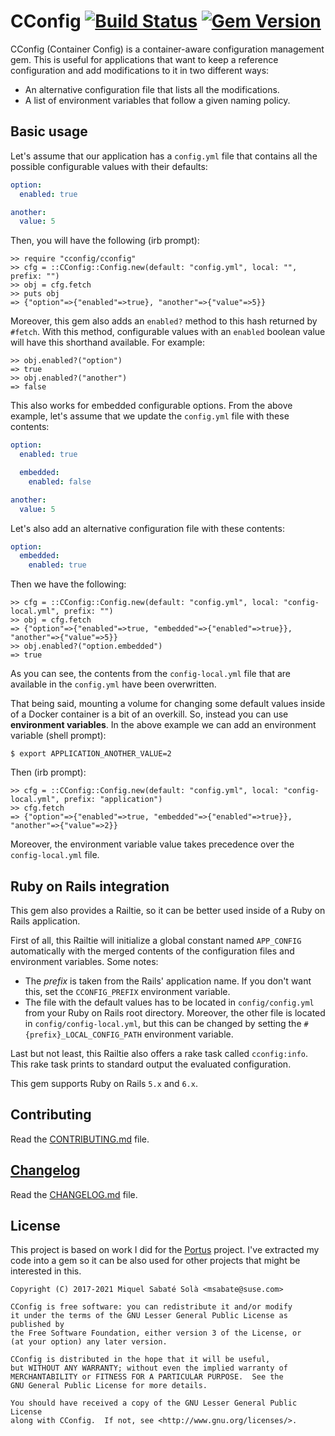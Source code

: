 # CConfig [![Build Status](https://travis-ci.org/mssola/cconfig.svg?branch=master)](https://travis-ci.org/mssola/cconfig) [![Gem Version](https://badge.fury.io/rb/cconfig.svg)](https://badge.fury.io/rb/cconfig)

CConfig (Container Config) is a container-aware configuration management
gem. This is useful for applications that want to keep a reference configuration
and add modifications to it in two different ways:

- An alternative configuration file that lists all the modifications.
- A list of environment variables that follow a given naming policy.

## Basic usage

Let's assume that our application has a `config.yml` file that contains all the
possible configurable values with their defaults:

```yaml
option:
  enabled: true

another:
  value: 5
```

Then, you will have the following (irb prompt):

```
>> require "cconfig/cconfig"
>> cfg = ::CConfig::Config.new(default: "config.yml", local: "", prefix: "")
>> obj = cfg.fetch
>> puts obj
=> {"option"=>{"enabled"=>true}, "another"=>{"value"=>5}}
```

Moreover, this gem also adds an `enabled?` method to this hash returned by
`#fetch`. With this method, configurable values with an `enabled` boolean value
will have this shorthand available. For example:

```
>> obj.enabled?("option")
=> true
>> obj.enabled?("another")
=> false
```

This also works for embedded configurable options. From the above example, let's
assume that we update the `config.yml` file with these contents:

```yaml
option:
  enabled: true

  embedded:
    enabled: false

another:
  value: 5
```

Let's also add an alternative configuration file with these contents:

```yaml
option:
  embedded:
    enabled: true
```

Then we have the following:

```
>> cfg = ::CConfig::Config.new(default: "config.yml", local: "config-local.yml", prefix: "")
>> obj = cfg.fetch
=> {"option"=>{"enabled"=>true, "embedded"=>{"enabled"=>true}}, "another"=>{"value"=>5}}
>> obj.enabled?("option.embedded")
=> true
```

As you can see, the contents from the `config-local.yml` file that are available
in the `config.yml` have been overwritten.

That being said, mounting a volume for changing some default values inside of a
Docker container is a bit of an overkill. So, instead you can use **environment
variables**. In the above example we can add an environment variable (shell prompt):

```
$ export APPLICATION_ANOTHER_VALUE=2
```

Then (irb prompt):

```
>> cfg = ::CConfig::Config.new(default: "config.yml", local: "config-local.yml", prefix: "application")
>> cfg.fetch
=> {"option"=>{"enabled"=>true, "embedded"=>{"enabled"=>true}}, "another"=>{"value"=>2}}
```

Moreover, the environment variable value takes precedence over the
`config-local.yml` file.

## Ruby on Rails integration

This gem also provides a Railtie, so it can be better used inside of a Ruby on
Rails application.

First of all, this Railtie will initialize a global constant named `APP_CONFIG`
automatically with the merged contents of the configuration files and
environment variables. Some notes:

- The *prefix* is taken from the Rails' application name. If you don't want
  this, set the `CCONFIG_PREFIX` environment variable.
- The file with the default values has to be located in `config/config.yml` from
  your Ruby on Rails root directory. Moreover, the other file is located in
  `config/config-local.yml`, but this can be changed by setting the
  `#{prefix}_LOCAL_CONFIG_PATH` environment variable.

Last but not least, this Railtie also offers a rake task called
`cconfig:info`. This rake task prints to standard output the evaluated
configuration.

This gem supports Ruby on Rails `5.x` and `6.x`.

## Contributing

Read the [CONTRIBUTING.md](./CONTRIBUTING.md) file.

## [Changelog](https://pbs.twimg.com/media/DJDYCcLXcAA_eIo?format=jpg&name=small)

Read the [CHANGELOG.md](./CHANGELOG.md) file.

## License

This project is based on work I did for the
[Portus](https://github.com/SUSE/Portus) project. I've extracted my code into a
gem so it can be also used for other projects that might be interested in this.

```
Copyright (C) 2017-2021 Miquel Sabaté Solà <msabate@suse.com>

CConfig is free software: you can redistribute it and/or modify
it under the terms of the GNU Lesser General Public License as published by
the Free Software Foundation, either version 3 of the License, or
(at your option) any later version.

CConfig is distributed in the hope that it will be useful,
but WITHOUT ANY WARRANTY; without even the implied warranty of
MERCHANTABILITY or FITNESS FOR A PARTICULAR PURPOSE.  See the
GNU General Public License for more details.

You should have received a copy of the GNU Lesser General Public License
along with CConfig.  If not, see <http://www.gnu.org/licenses/>.
```
